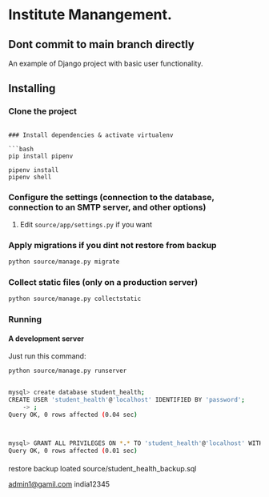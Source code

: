# Institute Manangement. 
## Dont commit to main branch directly
An example of Django project with basic user functionality.



## Installing

### Clone the project


```

### Install dependencies & activate virtualenv

```bash
pip install pipenv

pipenv install
pipenv shell
```

### Configure the settings (connection to the database, connection to an SMTP server, and other options)

1. Edit `source/app/settings.py` if you want

### Apply migrations if you dint not restore from backup

```bash
python source/manage.py migrate
```

### Collect static files (only on a production server)

```bash
python source/manage.py collectstatic
```

### Running

#### A development server

Just run this command:

```bash
python source/manage.py runserver


mysql> create database student_health;
CREATE USER 'student_health'@'localhost' IDENTIFIED BY 'password';
    -> ;
Query OK, 0 rows affected (0.04 sec)



mysql> GRANT ALL PRIVILEGES ON *.* TO 'student_health'@'localhost' WITH GRANT OPTION;
Query OK, 0 rows affected (0.01 sec)

```




#### 
restore backup loated source/student_health_backup.sql


admin1@gamil.com
india12345
